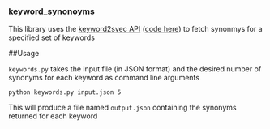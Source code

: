 ### keyword_synonoyms

This library uses the [keyword2svec API](http://18.212.76.171/episte/) ([code here](https://github.com/dperezrada/evidence-tools/tree/master/nlp/keywords2vec)) to fetch synonmys for a specified set of keywords

##Usage

`keywords.py` takes the input file (in JSON format) and the desired number of synonyms for each keyword as command line arguments

`python keywords.py input.json 5`

This will produce a file named `output.json` containing the synonyms returned for each keyword
